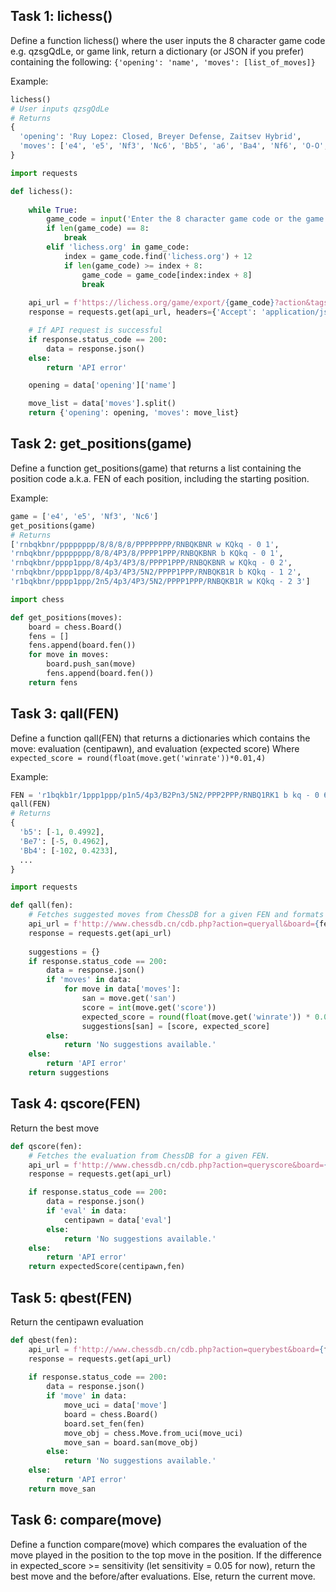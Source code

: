 ## Task 1: lichess()
Define a function lichess() where the user inputs the 8 character game code e.g. qzsgQdLe, or game link, return a dictionary (or JSON if you prefer) containing the following: `{'opening': 'name', 'moves': [list_of_moves]}`

Example:
```python
lichess()
# User inputs qzsgQdLe
# Returns
{
  'opening': 'Ruy Lopez: Closed, Breyer Defense, Zaitsev Hybrid',
  'moves': ['e4', 'e5', 'Nf3', 'Nc6', 'Bb5', 'a6', 'Ba4', 'Nf6', 'O-O', ...]
}
```
```python
import requests

def lichess():
    
    while True:
        game_code = input('Enter the 8 character game code or the game URL: ')
        if len(game_code) == 8:
            break
        elif 'lichess.org' in game_code:
            index = game_code.find('lichess.org') + 12
            if len(game_code) >= index + 8: 
                game_code = game_code[index:index + 8]
                break
    
    api_url = f'https://lichess.org/game/export/{game_code}?action&tags=false&clocks=false&evals=false&division=false'
    response = requests.get(api_url, headers={'Accept': 'application/json'})

    # If API request is successful
    if response.status_code == 200:
        data = response.json()
    else:
        return 'API error'

    opening = data['opening']['name']

    move_list = data['moves'].split()
    return {'opening': opening, 'moves': move_list}
```
## Task 2: get_positions(game)
Define a function get_positions(game) that returns a list containing the position code a.k.a. FEN of each position, including the starting position.

Example:
```python
game = ['e4', 'e5', 'Nf3', 'Nc6']
get_positions(game)
# Returns
['rnbqkbnr/pppppppp/8/8/8/8/PPPPPPPP/RNBQKBNR w KQkq - 0 1',
'rnbqkbnr/pppppppp/8/8/4P3/8/PPPP1PPP/RNBQKBNR b KQkq - 0 1',
'rnbqkbnr/pppp1ppp/8/4p3/4P3/8/PPPP1PPP/RNBQKBNR w KQkq - 0 2',
'rnbqkbnr/pppp1ppp/8/4p3/4P3/5N2/PPPP1PPP/RNBQKB1R b KQkq - 1 2',
'r1bqkbnr/pppp1ppp/2n5/4p3/4P3/5N2/PPPP1PPP/RNBQKB1R w KQkq - 2 3']
```
```python
import chess

def get_positions(moves):
    board = chess.Board()
    fens = []
    fens.append(board.fen())
    for move in moves:
        board.push_san(move)
        fens.append(board.fen())
    return fens
```
## Task 3: qall(FEN)
Define a function qall(FEN) that returns a dictionaries which contains the move: evaluation (centipawn), and evaluation (expected score)
Where `expected_score = round(float(move.get('winrate'))*0.01,4)`

Example:
```python
FEN = 'r1bqkb1r/1ppp1ppp/p1n5/4p3/B2Pn3/5N2/PPP2PPP/RNBQ1RK1 b kq - 0 6'
qall(FEN)
# Returns
{
  'b5': [-1, 0.4992],
  'Be7': [-5, 0.4962],
  'Bb4': [-102, 0.4233],
  ...
}
```
```python
import requests

def qall(fen):
    # Fetches suggested moves from ChessDB for a given FEN and formats them as a dictionary.
    api_url = f'http://www.chessdb.cn/cdb.php?action=queryall&board={fen}&json=true'
    response = requests.get(api_url)
    
    suggestions = {}
    if response.status_code == 200:
        data = response.json()
        if 'moves' in data:
            for move in data['moves']:
                san = move.get('san')
                score = int(move.get('score'))
                expected_score = round(float(move.get('winrate')) * 0.01, 4)
                suggestions[san] = [score, expected_score]
        else:
            return 'No suggestions available.'
    else:
        return 'API error'
    return suggestions
```

## Task 4: qscore(FEN)
Return the best move
```python
def qscore(fen):
    # Fetches the evaluation from ChessDB for a given FEN.
    api_url = f'http://www.chessdb.cn/cdb.php?action=queryscore&board={fen}&json=true'
    response = requests.get(api_url)

    if response.status_code == 200:
        data = response.json()
        if 'eval' in data:
            centipawn = data['eval']
        else:
            return 'No suggestions available.'
    else:
        return 'API error'
    return expectedScore(centipawn,fen)
```

## Task 5: qbest(FEN)
Return the centipawn evaluation
```python
def qbest(fen):
    api_url = f'http://www.chessdb.cn/cdb.php?action=querybest&board={fen}&json=true'
    response = requests.get(api_url)
    
    if response.status_code == 200:
        data = response.json()
        if 'move' in data:
            move_uci = data['move']
            board = chess.Board()
            board.set_fen(fen)
            move_obj = chess.Move.from_uci(move_uci)
            move_san = board.san(move_obj)
        else:
            return 'No suggestions available.'
    else:
        return 'API error'
    return move_san
```

## Task 6: compare(move)
Define a function compare(move) which compares the evaluation of the move played in the position to the top move in the position. If the difference in expected_score >= sensitivity (let sensitivity = 0.05 for now), return the best move and the before/after evaluations. Else, return the current move.

